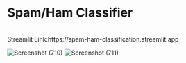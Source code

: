 <H1> Spam/Ham Classifier</H1><br>
Streamlit Link:https://spam-ham-classification.streamlit.app <br>

![Screenshot (710)](https://github.com/user-attachments/assets/8cd76fad-9053-418d-a4cd-0b702962eaca)
![Screenshot (711)](https://github.com/user-attachments/assets/0ffd8720-624a-44e5-8540-3d0188cc97b4)
